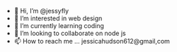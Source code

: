 - 👋 Hi, I’m @jessyfly
- 👀 I’m interested in web design
- 🌱 I’m currently learning coding
- 💞️ I’m looking to collaborate on node js
- 📫 How to reach me ...
jessicahudson612@gmail,com
<!---
jessyfly/jessyfly is a ✨ special ✨ repository because its `README.md` (this file) appears on your GitHub profile.
You can click the Preview link to take a look at your changes.
--->
